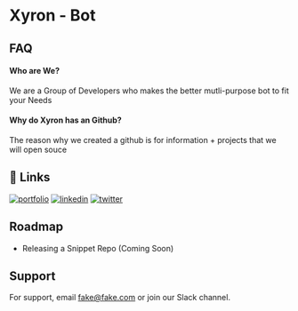 
# Xyron - Bot
## FAQ

#### Who are We?

We are a Group of Developers who makes the better mutli-purpose bot to fit your Needs

#### Why do Xyron has an Github?

The reason why we created a github is for information + projects that we will open souce

## 🔗 Links
[![portfolio](https://img.shields.io/badge/discord-000?style=for-the-badge&logo=ko-fi&logoColor=white)](https://katherineoelsner.com/)
[![linkedin](https://img.shields.io/badge/linkedin-0A66C2?style=for-the-badge&logo=linkedin&logoColor=white)](https://www.linkedin.com/)
[![twitter](https://img.shields.io/badge/twitter-1DA1F2?style=for-the-badge&logo=twitter&logoColor=white)](https://twitter.com/)

## Roadmap

- Releasing a Snippet Repo (Coming Soon)
## Support

For support, email fake@fake.com or join our Slack channel.

